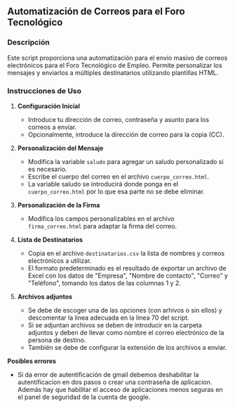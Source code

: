 ## Automatización de Correos para el Foro Tecnológico

### Descripción
Este script proporciona una automatización para el envío masivo de correos electrónicos para el Foro Tecnológico de Empleo. Permite personalizar los mensajes y enviarlos a múltiples destinatarios utilizando plantillas HTML.

### Instrucciones de Uso
1. **Configuración Inicial**
   - Introduce tu dirección de correo, contraseña y asunto para los correos a enviar.
   - Opcionalmente, introduce la dirección de correo para la copia (CC).
  
2. **Personalización del Mensaje**
   - Modifica la variable `saludo` para agregar un saludo personalizado si es necesario.
   - Escribe el cuerpo del correo en el archivo `cuerpo_correo.html`.
   - La variable saludo se introducirá donde ponga <!--SALUDO--> en el `cuerpo_correo.html` por lo que esa parte no se debe eliminar.

3. **Personalización de la Firma**
   - Modifica los campos personalizables en el archivo `firma_correo.html` para adaptar la firma del correo.

4. **Lista de Destinatarios**
   - Copia en el archivo `destinatarios.csv` la lista de nombres y correos electrónicos a utilizar.
   - El formato predeterminado es el resultado de exportar un archivo de Excel con los datos de "Empresa", "Nombre de contacto", "Correo" y "Teléfono", tomando los datos de las columnas 1 y 2.

5. **Archivos adjuntos**
   - Se debe de escoger una de las opciones (con arhivos o sin ellos) y descomentar la linea adecuada en la linea 70 del script.
   - Si se adjuntan archivos se deben de introducir en la carpeta adjuntos y deben de llevar como nombre el correo electrónico de la persona de destino. 
   - También se debe de configurar la extensión de los archivos a enviar.


**Posibles errores**
   - Si da error de autentificación de gmail debemos deshabilitar la autentificacion en dos pasos o crear una contraseña de aplicacion. Además hay que habilitar el acceso de aplicaciones menos seguras en el panel de seguridad de la cuenta de google.